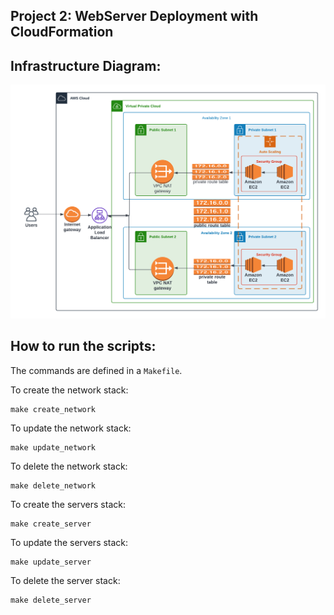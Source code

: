 ## Project 2: WebServer Deployment with CloudFormation  
  
## Infrastructure Diagram:  
![infrastructure diagram](./images/udagram-iac-architecture.png)  
  
## How to run the scripts:  
The commands are defined in a `Makefile`.  
  
To create the network stack: 
  
```  
make create_network  
```  
  
To update the network stack: 
  
```  
make update_network  
```  
  
To delete the network stack: 
  
```  
make delete_network  
```  
  
To create the servers stack:  
  
```  
make create_server  
```  
  
To update the servers stack:  
  
```  
make update_server  
```  
  
To delete the server stack:  
  
```  
make delete_server  
```  
